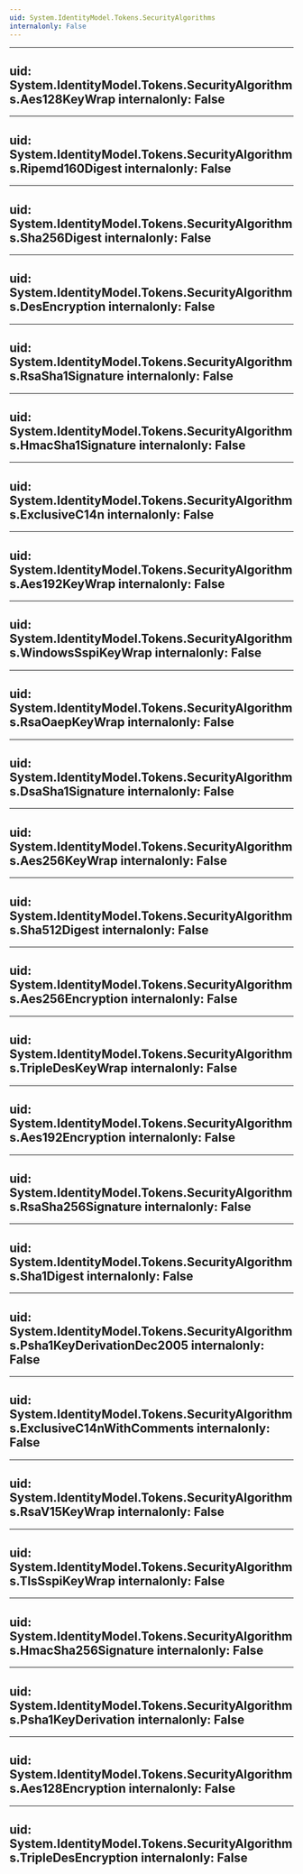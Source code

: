 ```yaml
---
uid: System.IdentityModel.Tokens.SecurityAlgorithms
internalonly: False
---
```


---
uid: System.IdentityModel.Tokens.SecurityAlgorithms.Aes128KeyWrap
internalonly: False
---

---
uid: System.IdentityModel.Tokens.SecurityAlgorithms.Ripemd160Digest
internalonly: False
---

---
uid: System.IdentityModel.Tokens.SecurityAlgorithms.Sha256Digest
internalonly: False
---

---
uid: System.IdentityModel.Tokens.SecurityAlgorithms.DesEncryption
internalonly: False
---

---
uid: System.IdentityModel.Tokens.SecurityAlgorithms.RsaSha1Signature
internalonly: False
---

---
uid: System.IdentityModel.Tokens.SecurityAlgorithms.HmacSha1Signature
internalonly: False
---

---
uid: System.IdentityModel.Tokens.SecurityAlgorithms.ExclusiveC14n
internalonly: False
---

---
uid: System.IdentityModel.Tokens.SecurityAlgorithms.Aes192KeyWrap
internalonly: False
---

---
uid: System.IdentityModel.Tokens.SecurityAlgorithms.WindowsSspiKeyWrap
internalonly: False
---

---
uid: System.IdentityModel.Tokens.SecurityAlgorithms.RsaOaepKeyWrap
internalonly: False
---

---
uid: System.IdentityModel.Tokens.SecurityAlgorithms.DsaSha1Signature
internalonly: False
---

---
uid: System.IdentityModel.Tokens.SecurityAlgorithms.Aes256KeyWrap
internalonly: False
---

---
uid: System.IdentityModel.Tokens.SecurityAlgorithms.Sha512Digest
internalonly: False
---

---
uid: System.IdentityModel.Tokens.SecurityAlgorithms.Aes256Encryption
internalonly: False
---

---
uid: System.IdentityModel.Tokens.SecurityAlgorithms.TripleDesKeyWrap
internalonly: False
---

---
uid: System.IdentityModel.Tokens.SecurityAlgorithms.Aes192Encryption
internalonly: False
---

---
uid: System.IdentityModel.Tokens.SecurityAlgorithms.RsaSha256Signature
internalonly: False
---

---
uid: System.IdentityModel.Tokens.SecurityAlgorithms.Sha1Digest
internalonly: False
---

---
uid: System.IdentityModel.Tokens.SecurityAlgorithms.Psha1KeyDerivationDec2005
internalonly: False
---

---
uid: System.IdentityModel.Tokens.SecurityAlgorithms.ExclusiveC14nWithComments
internalonly: False
---

---
uid: System.IdentityModel.Tokens.SecurityAlgorithms.RsaV15KeyWrap
internalonly: False
---

---
uid: System.IdentityModel.Tokens.SecurityAlgorithms.TlsSspiKeyWrap
internalonly: False
---

---
uid: System.IdentityModel.Tokens.SecurityAlgorithms.HmacSha256Signature
internalonly: False
---

---
uid: System.IdentityModel.Tokens.SecurityAlgorithms.Psha1KeyDerivation
internalonly: False
---

---
uid: System.IdentityModel.Tokens.SecurityAlgorithms.Aes128Encryption
internalonly: False
---

---
uid: System.IdentityModel.Tokens.SecurityAlgorithms.TripleDesEncryption
internalonly: False
---
